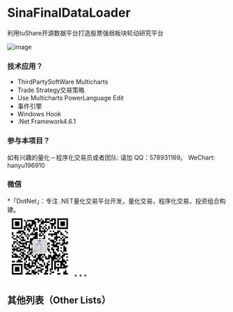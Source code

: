 # SinaFinalDataLoader
 利用tuShare开源数据平台打造股票强弱板块轮动研究平台

![image](https://github.com/handayu/OandaTrading/blob/master/image/trading.gif)


### 技术应用？
- ThirdPartySoftWare Multicharts
- Trade Strategy交易策略
- Use Multicharts PowerLanguage Edit
- 事件引擎
- Windows Hook
- .Net Framework4.6.1


### 参与本项目？

如有兴趣的量化－程序化交易员或者团队:
   请加 QQ：578931169。
   WeChart: hanyu196910
   
   <h3 id="weibo-weixin">微信</h3>
 *「DotNet」：专注 .NET量化交易平台开发，量化交易，程序化交易，投资组合构建。
   <br><img src="https://github.com/handayu/OandaTrading/blob/master/image/wechart.jpg" width=150 height=150>
* * *

## 其他列表（Other Lists）

